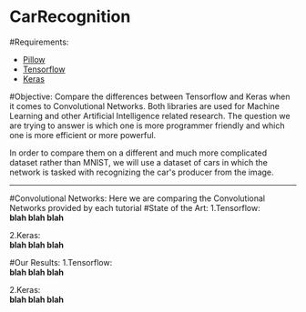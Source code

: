 # CarRecognition


#Requirements:
  - [Pillow][pillow_link]
  - [Tensorflow][tensorflow_link]
  - [Keras][keras_link]


#Objective:
Compare the differences between Tensorflow and Keras when it comes to Convolutional Networks. Both libraries are used for Machine Learning and other Artificial Intelligence related research.
The question we are trying to answer is which one is more programmer friendly and which one is more efficient or more powerful.

In order to compare them on a different and much more complicated dataset rather than MNIST, we will use a dataset of cars in which the network is tasked with recognizing the car's producer from the image.

***

#Convolutional Networks:
  Here we are comparing the Convolutional Networks provided by each tutorial
#State of the Art:
1.Tensorflow:  
  **blah blah blah**  

2.Keras:  
  **blah blah blah**


#Our Results:
1.Tensorflow:  
  **blah blah blah**

2.Keras:  
  **blah blah blah**


  [tensorflow_link]:https://www.tensorflow.org/
  [keras_link]: https://keras.io/
  [pillow_link]: http://pillow.readthedocs.io/en/4.3.x/
